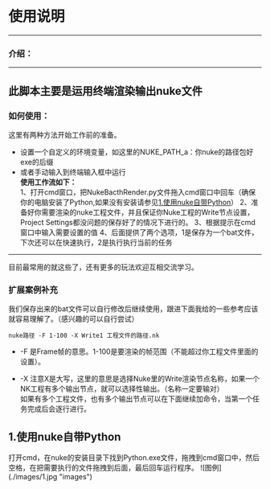 # **使用说明**
----------
### 介绍：
----
此脚本主要是运用终端渲染输出nuke文件
------
### 如何使用：
这里有两种方法开始工作前的准备。
* 设置一个自定义的环境变量，如这里的NUKE_PATH_a：你nuke的路径包好exe的后缀
* 或者手动输入到终端输入框中运行   
**使用工作流如下：**   
1、打开cmd窗口，把NukeBacthRender.py文件拖入cmd窗口中回车（确保你的电脑安装了Python,如果没有安装请参见[1.使用nuke自带Python](#1)）
2、准备好你需要渲染的nuke工程文件，并且保证你Nuke工程的Write节点设置，Project Settings都没问题的保存好了的情况下进行的。
3、根据提示在cmd窗口中输入需要设置的值
4、后面提供了两个选项，1是保存为一个bat文件，下次还可以在快速执行，2是执行执行当前的任务
----------
目前最常用的就这些了，还有更多的玩法欢迎互相交流学习。
### 扩展案例补充
我们保存出来的bat文件可以自行修改后继续使用，跟进下面我给的一些参考应该就容易理解了。（感兴趣的可以自行尝试）  
```
nuke路径 -F 1-100 -X Write1 工程文件的路径.nk
```
* -F 是Frame帧的意思。1-100是要渲染的帧范围（不能超过你工程文件里面的设置）。

* -X 注意X是大写，这里的意思是选择Nuke里的Write渲染节点名称，如果一个NK工程有多个输出节点，就可以选择性输出。（名称一定要输对）  
如果有多个工程文件，也有多个输出节点可以在下面继续加命令，当第一个任务完成后会逐行进行。

<h2 id="1">1.使用nuke自带Python</h2>
打开cmd，在nuke的安装目录下找到Python.exe文件，拖拽到cmd窗口中，然后空格，在把需要执行的文件拖拽到后面，最后回车运行程序。
![图例](./images/1.jpg "images")
